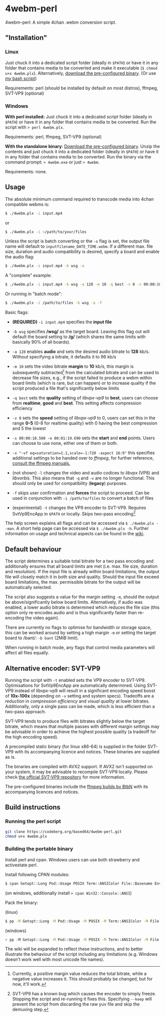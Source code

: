 # 4webm-perl

4webm-perl: A simple 4chan .webm conversion script.

## "Installation"

### Linux

Just chuck it into a dedicated script folder (ideally in `$PATH`) or have it in any folder that contains media to be converted and make it executable (`$ chmod u+x 4webm.plx`). Alternatively, [download the pre-configured binary](https://codeberg.org/based64/4webm-perl/releases). (Or use [my bash script](https://www.codeberg.org/based64/4webm "4webm-bash"))

Requirements: perl (should be installed by default on most distros), ffmpeg, SVT-VP9 (optional)

### Windows

**With perl installed:** Just chuck it into a dedicated script folder (ideally in `$PATH`) or have it in any folder that contains media to be converted. Run the script with `> perl 4webm.plx`.

Requirements: perl, ffmpeg, SVT-VP9 (optional)

**With the standalone binary**: [Download the pre-configured binary](https://codeberg.org/based64/4webm-perl/releases). Unzip the contents and just chuck it into a dedicated folder (ideally in `$PATH`) or have it in any folder that contains media to be converted. Run the binary via the command prompt: `> 4webm.exe` or just `> 4webm`.

Requirements: none.

## Usage

The absolute minimum command required to transcode media into 4chan compatible webms is:

```bash
$ ./4webm.plx -i input.mp4
```
or
```bash
$ ./4webm.plx -i ~/path/to/your/files
```
Unless the script is batch converting or the `-o` flag is set, the output file name will default to `inputfilename_DATE_TIME.webm`. If a different max. file size, duration and audio compatibility is desired, specify a board and enable the audio flag:

```bash
$ ./4webm.plx -i input.mp4 -b wsg -a
```
A "complete" example:

```bash
$ ./4webm.plx -i input.mp4 -b wsg -a 128 -m 10 -q best -v 0 -s 00:00:10.500 -e 00:01:19.690 -x "-vf eq=saturation=1.1,scale=-1:720 -aspect 16:9"
```

Or running in "batch mode":

```bash
$ ./4webm.plx -i /path/to/files -b wsg -a -f
```

Basic flags:
* **(REQUIRED)** `-i input.mp4` specifies the **input file**
* `-b wsg` specifies **/wsg/** as the target board. Leaving this flag out will default the board setting to **/g/** (which shares the same limits with basically 90% of all boards).
* `-a 128` enables **audio** and sets the desired audio bitrate to **128** kb/s. Without specifying a bitrate, it defaults it to 96 kb/s
* `-m 10` sets the video bitrate **margin** to **10** kb/s, this margin is subsequently subtracted[^1] from the calculated bitrate and can be used to decrease file sizes, e.g., if the script failed to produce a webm within board limits (which is rare, but can happen) or to increase quality if the script produced a file that's significantly below limits
* `-q best` sets the **quality** setting of *libvpx-vp9* to **best**, users can choose from **realtime**, **good** and **best**. This setting affects compression efficiency
* `-v 0` sets the **speed** setting of *libvpx-vp9* to 0, users can set this in the range **0-5** (0-8 for realtime quality) with 0 having the best compression and 5 the lowest
* `-s 00:00:10.500 -e 00:01:19.690` sets the **start** and **end** points. Users can choose to use none, either one of them or both.
* `-x "-vf eq=saturation=1.1,scale=-1:720 -aspect 16:9"` this specifies additional settings to be handed over to *ffmpeg*, for further reference, [consult the ffmpeg manuals.](https://trac.ffmpeg.org/wiki "ffmpeg documentation")

* (not shown) `-l` changes the video and audio codices to *libvpx* (VP8) and *libvorbis*. This also means that `-q` and `-v` are no longer functional. This should only be used for compatibility (**legacy**) purposes.

* `-f` skips user confirmation and **forces** the script to proceed. Can be used in conjunction with `-i /path/to/files` to convert a batch of files

* (experimental) `-t` changes the VP9 encoder to SVT-VP9. Requires SvtVp9EncApp in `$PATH` or locally. Skips two-pass encoding[^2]

The help screen explains all flags and can be accessed via `$ ./4webm.plx --man`. A short help page can be accessed via `$ ./4webm.plx -h`. Further information on usage and technical aspects can be found in the [wiki](https://codeberg.org/based64/4webm-perl/wiki/Home).

## Default behaviour

The script determines a suitable total bitrate for a two pass encoding and additionally ensures that all board limits are met (i.e. max. file size, duration and resolution). If the input file is already within board limitations, the output file will closely match it in both size and quality. Should the input file exceed board limitations, the max. permissible bitrate for the output will be automatically selected.

The script also suggests a value for the margin setting `-m`, should the output be above/significantly below board limits. Alternatively, if audio was enabled, a lower audio bitrate is determined which reduces the file size (this option only re-encodes audio and is thus significantly faster than re-encoding the video again). 

There are currently no flags to optimise for bandwidth or storage space, this can be worked around by setting a high margin `-m` or setting the target board to /bant/: `-b bant` (2MiB limit).

When running in batch mode, any flags that control media parameters will affect all files equally.

## Alternative encoder: SVT-VP9

Running the script with `-t` enabled sets the VP9 encoder to SVT-VP9. Optimisations for SvtVp9EncApp are automatically determined. Using SVT-VP9 instead of libvpx-vp9 will result in a significant encoding speed boost of **10x-100x** (depending on `-v` setting and system specs). Tradeoffs are a *reduction* in *compression efficiency* and *visual quality* at lower bitrates. Additionally, only a single pass can be made, which is less efficient than a two-pass approach.

SVT-VP9 tends to produce files with bitrates slightly below the target bitrate, which means that multiple passes with different margin settings may be advisable in order to achieve the highest possible quality (a tradeoff for the high encoding speed).

A precompiled static binary (for linux x86-64) is supplied in the folder SVT-VP9 with its accompanying licence and notices. These binaries are supplied as is.

The binaries are compiled with AVX2 support. If AVX2 isn't supported on your system, it may be advisable to recompile SVT-VP9 locally. Please check [the official SVT-VP9 repository](https://github.com/OpenVisualCloud/SVT-VP9) for more information.

The pre-configured binaries include the [ffmpeg builds by BtbN](https://github.com/BtbN/FFmpeg-Builds) with its accompanying licences and notices.

## Build instructions

### Running the perl script

```bash
git clone https://codeberg.org/based64/4webm-perl.git
chmod u+x 4webm.plx
```

### Building the portable binary

Install perl and cpan. Windows users can use both strawberry and activestate perl.

Install following CPAN modules:

```bash
$ cpan Getopt::Long Pod::Usage POSIX Term::ANSIColor File::Basename Env IPC::Run File::Copy PAR pp
```

(on windows, additionally install `> cpan Win32::Console::ANSI`)

Pack the binary:

(linux)
```bash
$ pp -M Getopt::Long -M Pod::Usage -M POSIX -M Term::ANSIColor -M File::Basename -M Env -M IPC::Run -M File::Copy -a "usage.pod;script/usage.pod" -o 4webm 4webm.plx
```

(windows)
```bash
> pp -M Getopt::Long -M Pod::Usage -M POSIX -M Term::ANSIColor -M File::Basename -M Env -M IPC::Run -M File::Copy -M Win32::Console::ANSI -a "usage.pod;script\usage.pod" -o 4webm.exe 4webm.plx
```

The wiki will be expanded to reflect these instructions, and to better illustrate the behaviour of the script including any limitations (e.g. Windows doesn't work well with most unicode file names).

[^1]: Currently, a positive margin value reduces the total bitrate, while a negative value increases it. This should probably be changed, but for now, it'll work.

[^2]: SVT-VP9 has a known bug which causes the encoder to simply freeze. Stopping the script and re-running it fixes this. Specifying `--keep` will prevent the script from discarding the raw yuv file and skip the demuxing step.
